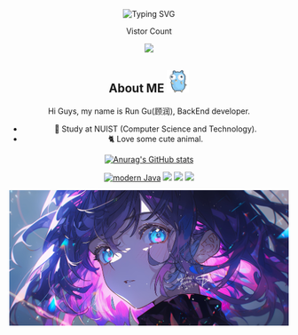 <div id="title" align=center>

<div align="center">
    <img src="https://readme-typing-svg.demolab.com?font=Fira+Code&size=30&pause=1000&color=4BE5F7&width=435&lines=Endless+improvement" alt="Typing SVG" />
</div>

<div align="center">
    <p>Vistor Count</p>
    <img src="https://profile-counter.glitch.me/Episkey-G/count.svg" />
</div>
<h2>About ME <img height="40" width="40" src="./assets/gopher.gif" alt="Gopher"/></h2>
Hi Guys, my name is Run Gu(顾润), BackEnd developer.
<ul>
    <li>🏫 Study at NUIST (Computer Science and Technology).</li>
    <li>🐈️ Love some cute animal.</li>
</ul>

[![Anurag's GitHub stats](https://github-readme-stats.vercel.app/api?username=Episkey-G&show_icons=true&theme=tokyonight)](https://b23.tv/iEJTnPp)


[![modern Java](https://img.shields.io/badge/code-Modern%20Java-blue)](https://www.oracle.com/cn/java/technologies/)
![](https://img.shields.io/badge/讨厌-学习-yellow)
![](https://img.shields.io/badge/性格-开朗-red)
![](https://img.shields.io/badge/爱好-二次元-red)

</div>

![头像](images/头像.jpg)

[github-sub-title:img]: https://readme-typing-svg.herokuapp.com?font=Segoe+Script&center=true&lines=mq白.